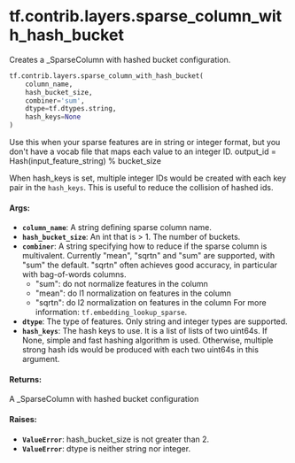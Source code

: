 <div itemscope itemtype="http://developers.google.com/ReferenceObject">
<meta itemprop="name" content="tf.contrib.layers.sparse_column_with_hash_bucket" />
<meta itemprop="path" content="Stable" />
</div>

# tf.contrib.layers.sparse_column_with_hash_bucket

Creates a _SparseColumn with hashed bucket configuration.

``` python
tf.contrib.layers.sparse_column_with_hash_bucket(
    column_name,
    hash_bucket_size,
    combiner='sum',
    dtype=tf.dtypes.string,
    hash_keys=None
)
```

<!-- Placeholder for "Used in" -->

Use this when your sparse features are in string or integer format, but you
don't have a vocab file that maps each value to an integer ID.
output_id = Hash(input_feature_string) % bucket_size

When hash_keys is set, multiple integer IDs would be created with each key
pair in the `hash_keys`. This is useful to reduce the collision of hashed ids.

#### Args:


* <b>`column_name`</b>: A string defining sparse column name.
* <b>`hash_bucket_size`</b>: An int that is > 1. The number of buckets.
* <b>`combiner`</b>: A string specifying how to reduce if the sparse column is
  multivalent. Currently "mean", "sqrtn" and "sum" are supported, with "sum"
  the default. "sqrtn" often achieves good accuracy, in particular with
  bag-of-words columns.
    * "sum": do not normalize features in the column
    * "mean": do l1 normalization on features in the column
    * "sqrtn": do l2 normalization on features in the column
  For more information: `tf.embedding_lookup_sparse`.
* <b>`dtype`</b>: The type of features. Only string and integer types are supported.
* <b>`hash_keys`</b>: The hash keys to use. It is a list of lists of two uint64s. If
  None, simple and fast hashing algorithm is used. Otherwise, multiple
  strong hash ids would be produced with each two uint64s in this argument.


#### Returns:

A _SparseColumn with hashed bucket configuration



#### Raises:


* <b>`ValueError`</b>: hash_bucket_size is not greater than 2.
* <b>`ValueError`</b>: dtype is neither string nor integer.